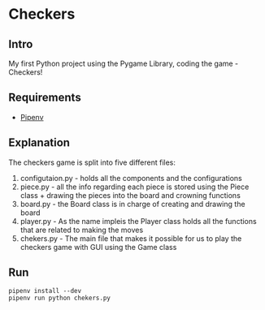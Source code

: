 
# Checkers
## Intro 
My first Python project using the Pygame Library, coding the game - Checkers!

## Requirements

* <a href="https://pipenv.pypa.io/en/latest/" target="_blank">Pipenv</a>

## Explanation  

The checkers game is split into five different files:
  1. configutaion.py - holds all the components and the configurations
  2. piece.py - all the info regarding each piece is stored using the Piece class + drawing the pieces into the board and crowning       functions
  3. board.py - the Board class is in charge of creating and drawing the board
  4. player.py - As the name impleis the Player class holds all the functions that are related to making the moves
  5. chekers.py - The main file that makes it possible for us to play the checkers game with GUI using the Game class
       
## Run

```
pipenv install --dev
pipenv run python chekers.py 
```
